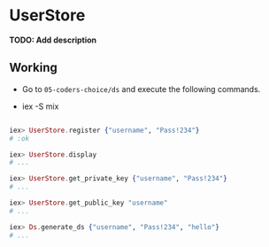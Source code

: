 # UserStore

**TODO: Add description**


## Working

* Go to `05-coders-choice/ds` and execute the following commands.

* iex -S mix
~~~ elixir

iex> UserStore.register {"username", "Pass!234"}
# :ok

iex> UserStore.display
# ...

iex> UserStore.get_private_key {"username", "Pass!234"}
# ...

iex> UserStore.get_public_key "username"
# ...

iex> Ds.generate_ds {"username", "Pass!234", "hello"}
# ...


  
~~~